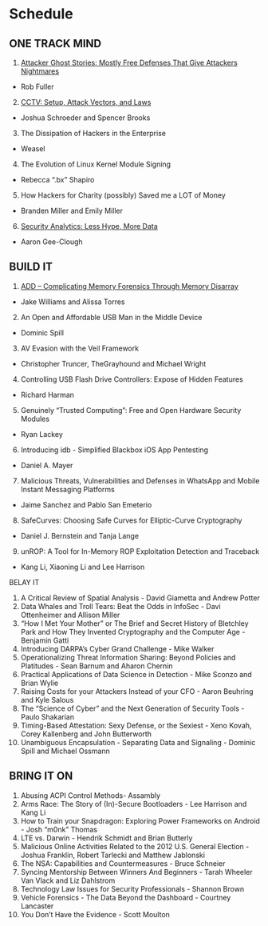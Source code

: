 # Schedule

## ONE TRACK MIND

1. [Attacker Ghost Stories: Mostly Free Defenses That Give Attackers Nightmares](otm/01_attacker_ghost_stories.md) 
  - Rob Fuller
2. [CCTV: Setup, Attack Vectors, and Laws](otm/02_cctv_setup_attack_vectors_and_laws.md)
  - Joshua Schroeder and Spencer Brooks
3. The Dissipation of Hackers in the Enterprise
  - Weasel
4. The Evolution of Linux Kernel Module Signing
  - Rebecca “.bx” Shapiro
5. How Hackers for Charity (possibly) Saved me a LOT of Money
  - Branden Miller and Emily Miller
6. [Security Analytics: Less Hype, More Data](otm/03_security_analytics.md)
  - Aaron Gee-Clough

## BUILD IT

1. [ADD – Complicating Memory Forensics Through Memory Disarray](build/01_add_complicating_memory_forensics.md)
  - Jake Williams and Alissa Torres
2. An Open and Affordable USB Man in the Middle Device
  - Dominic Spill
3. AV Evasion with the Veil Framework
  - Christopher Truncer, TheGrayhound and Michael Wright
4. Controlling USB Flash Drive Controllers: Expose of Hidden Features
  - Richard Harman
5. Genuinely “Trusted Computing”: Free and Open Hardware Security Modules
  - Ryan Lackey
6. Introducing idb - Simplified Blackbox iOS App Pentesting
  - Daniel A. Mayer
7. Malicious Threats, Vulnerabilities and Defenses in WhatsApp and Mobile Instant Messaging Platforms
  - Jaime Sanchez and Pablo San Emeterio
8. SafeCurves: Choosing Safe Curves for Elliptic-Curve Cryptography
  - Daniel J. Bernstein and Tanja Lange
9. unROP: A Tool for In-Memory ROP Exploitation Detection and Traceback
  - Kang Li, Xiaoning Li and Lee Harrison

BELAY IT
1.	A Critical Review of Spatial Analysis - David Giametta and Andrew Potter
2.	Data Whales and Troll Tears: Beat the Odds in InfoSec - Davi Ottenheimer and Allison Miller
3.	“How I Met Your Mother” or The Brief and Secret History of Bletchley Park and How They Invented Cryptography and the Computer Age - Benjamin Gatti
4.	Introducing DARPA’s Cyber Grand Challenge - Mike Walker
5.	Operationalizing Threat Information Sharing: Beyond Policies and Platitudes - Sean Barnum and Aharon Chernin
6.	Practical Applications of Data Science in Detection - Mike Sconzo and Brian Wylie
7.	Raising Costs for your Attackers Instead of your CFO - Aaron Beuhring and Kyle Salous
8.	The “Science of Cyber” and the Next Generation of Security Tools - Paulo Shakarian
9.	Timing-Based Attestation: Sexy Defense, or the Sexiest - Xeno Kovah, Corey Kallenberg and John Butterworth
10.	Unambiguous Encapsulation - Separating Data and Signaling - Dominic Spill and Michael Ossmann

## BRING IT ON

1.	Abusing ACPI Control Methods- Assambly
2.	Arms Race: The Story of (In)-Secure Bootloaders - Lee Harrison and Kang Li
3.	How to Train your Snapdragon: Exploring Power Frameworks on Android - Josh “m0nk” Thomas
4.	LTE vs. Darwin - Hendrik Schmidt and Brian Butterly
5.	Malicious Online Activities Related to the 2012 U.S. General Election - Joshua Franklin, Robert Tarlecki and Matthew Jablonski
6.	The NSA: Capabilities and Countermeasures - Bruce Schneier
7.	Syncing Mentorship Between Winners And Beginners - Tarah Wheeler Van Vlack and Liz Dahlstrom
8.	Technology Law Issues for Security Professionals - Shannon Brown
9.	Vehicle Forensics - The Data Beyond the Dashboard - Courtney Lancaster
10.	You Don’t Have the Evidence - Scott Moulton
